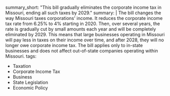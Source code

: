 summary_short: "This bill gradually eliminates the corporate income tax in Missouri, ending all such taxes by 2029."
summary: |
  The bill changes the way Missouri taxes corporations' income. It reduces the corporate income tax rate from 6.25% to 4% starting in 2020. Then, over several years, the rate is gradually cut by small amounts each year and will be completely eliminated by 2029. This means that large businesses operating in Missouri will pay less in taxes on their income over time, and after 2028, they will no longer owe corporate income tax. The bill applies only to in-state businesses and does not affect out-of-state companies operating within Missouri.
tags:
  - Taxation
  - Corporate Income Tax
  - Business
  - State Legislation
  - Economic Policy
